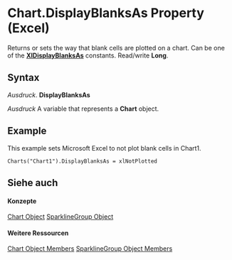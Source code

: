 
# Chart.DisplayBlanksAs Property (Excel)

Returns or sets the way that blank cells are plotted on a chart. Can be one of the  **[XlDisplayBlanksAs](ab076e3b-3df6-9d2a-5967-85dec8e80a40.md)** constants. Read/write **Long**.


## Syntax

 _Ausdruck_. **DisplayBlanksAs**

 _Ausdruck_ A variable that represents a **Chart** object.


## Example

This example sets Microsoft Excel to not plot blank cells in Chart1.


```
Charts("Chart1").DisplayBlanksAs = xlNotPlotted
```


## Siehe auch


#### Konzepte


[Chart Object](179c32ce-49bd-6f36-ea12-89fb5443f3ea.md)
[SparklineGroup Object](cc694d97-a3d3-3473-2e37-0ede67b97680.md)
#### Weitere Ressourcen


[Chart Object Members](http://msdn.microsoft.com/library/a3f8ac44-02d6-6f3f-b5e0-23f4bd5d6baf%28Office.15%29.aspx)
[SparklineGroup Object Members](http://msdn.microsoft.com/library/dad308ee-d69b-748d-d0c8-ad63c643808f%28Office.15%29.aspx)